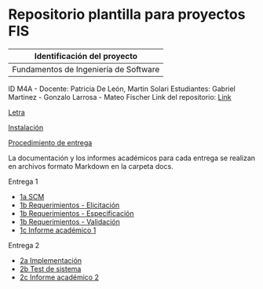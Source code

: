 # Repositorio plantilla para proyectos FIS


| Identificación del proyecto
|-----------
| Fundamentos de Ingeniería de Software
ID M4A - Docente: Patricia De León, Martin Solari
Estudiantes: Gabriel Martinez - Gonzalo Larrosa - Mateo Fischer
Link del repositorio: [Link](https://github.com/ORT-FIS-2022S2/proyecto-martinez-fischer-larrosa)

[Letra](letra.md)

[Instalación](install.md)

[Procedimiento de entrega](proc_entrega.md)

La documentación y los informes académicos para cada entrega se realizan en archivos formato Markdown en la carpeta docs.

Entrega 1
* [1a SCM](docs/1a_scm.md)
* [1b Requerimientos - Elicitación](docs/1b_requerimientos_elicitacion.md)
* [1b Requerimientos - Especificación](docs/1b_requerimientos_especificacion.md)
* [1b Requerimientos - Validación](docs/1b_requerimientos_validacion.md)
* [1c Informe académico 1](docs/1c_informe_academico_1.md)

Entrega 2
* [2a Implementación](docs/2a_implementacion.md)
* [2b Test de sistema](docs/2b_testsistema.md)
* [2c Informe académico 2](docs/2c_informe_academico_2.md)